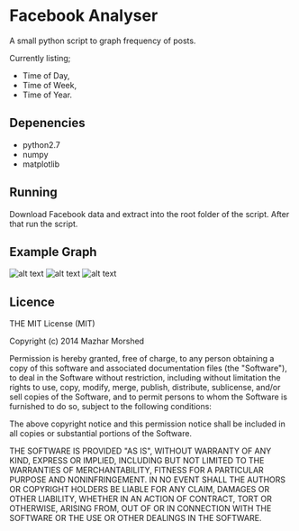 # Facebook Analyser

A small python script to graph frequency of posts.

Currently listing;
 - Time of Day,
 - Time of Week,
 - Time of Year.

## Depenencies

 - python2.7
 - numpy
 - matplotlib

## Running

Download Facebook data and extract into the root folder of the script.
After that run the script.

## Example Graph

![alt text](https://github.com/ "Daily Graph")
![alt text](https://github.com "Weekly Graph")
![alt text](https://github.com/ "Yearly graph")

## Licence

THE MIT License (MIT)

Copyright (c) 2014 Mazhar Morshed

Permission is hereby granted, free of charge, to any person obtaining a copy
of this software and associated documentation files (the "Software"), to deal
in the Software without restriction, including without limitation the rights
to use, copy, modify, merge, publish, distribute, sublicense, and/or sell
copies of the Software, and to permit persons to whom the Software is
furnished to do so, subject to the following conditions:

The above copyright notice and this permission notice shall be included in
all copies or substantial portions of the Software.

THE SOFTWARE IS PROVIDED "AS IS", WITHOUT WARRANTY OF ANY KIND, EXPRESS OR
IMPLIED, INCLUDING BUT NOT LIMITED TO THE WARRANTIES OF MERCHANTABILITY,
FITNESS FOR A PARTICULAR PURPOSE AND NONINFRINGEMENT. IN NO EVENT SHALL THE
AUTHORS OR COPYRIGHT HOLDERS BE LIABLE FOR ANY CLAIM, DAMAGES OR OTHER
LIABILITY, WHETHER IN AN ACTION OF CONTRACT, TORT OR OTHERWISE, ARISING FROM,
OUT OF OR IN CONNECTION WITH THE SOFTWARE OR THE USE OR OTHER DEALINGS IN
THE SOFTWARE.

